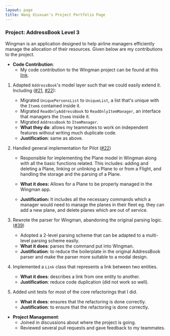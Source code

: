 ```yaml
---
layout: page
title: Wang Xiuxuan's Project Portfolio Page
---
```


### Project: AddressBook Level 3

Wingman is an application designed to help airline managers efficiently manage
the allocation of their resources.
Given below are my contributions to the project.

* **Code Contribution**:
    * My code contribution to the Wingman project can be found at
      this [link](https://nus-cs2103-ay2223s2.github.io/tp-dashboard/?search=wxxedu&breakdown=true&sort=groupTitle&sortWithin=title&since=2023-02-17&timeframe=commit&mergegroup=&groupSelect=groupByRepos&checkedFileTypes=docs~functional-code~test-code~other).

1. Adapted `AddressBook`'s model layer such that we could easily extend it.
   Including ([#21](https://github.com/AY2223S2-CS2103T-W11-1/tp/pull/21),
   [#22](https://github.com/AY2223S2-CS2103T-W11-1/tp/pull/22)):
    * Migrated `UniquePersonsList` to `UniqueList`, a list that's unique with
      the `Item`s contained inside it.
    * Migrated `ReadOnlyAddressBook` to `ReadOnlyItemManager`, an interface that
      managers the `Item`s inside it.
    * Migrated `AddressBook` to `ItemManager`.
    * **What they do**: allows my teammates to work on independent features
      without writing much duplicate code.
    * **Justification**: same as above.

2. Handled general implementation for
   Pilot ([#22](https://github.com/AY2223S2-CS2103T-W11-1/tp/pull/22))
    * Responsible for implementing the Plane model in Wingman along with all the
      basic functions related. This includes:
      adding and deleting a Plane, linking or unlinking a Plane to or from a
      Flight, and handling the storage and the
      parsing of a Plane.

    * **What it does:** Allows for a Plane to be properly managed in the Wingman
      app.
    * **Justification:** It includes all the necessary commands which a manager
      would need to manage the planes in their
      fleet eg. they can add a new plane, and delete planes which are out of
      service.

3. Rewrote the parser for Wingman, abandoning the original parsing logic.
   ([#39](https://github.com/AY2223S2-CS2103T-W11-1/tp/pull/39))
    * Adopted a 2-level parsing scheme that can be adapted to a multi-level
      parsing scheme easily.
    * **What it does**: parses the command put into Wingman.
    * **Justification**: to reduce the boilerplate in the original AddressBook
      parser and make the parser more suitable to a modal design.

4. Implemented a `Link` class that represents a link between two entities.
    * **What it does**: describes a link from one entity to another.
    * **Justification**: reduce code duplication (did not work so well).

5. Added unit tests for most of the core refactorings that I did.
    * **What it does**: ensures that the refactoring is done correctly.
    * **Justification**: to ensure that the refactoring is done correctly.

* **Project Management**:
    * Joined in discussions about where the project is going.
    * Reviewed several pull requests and gave feedback to my teammates.

